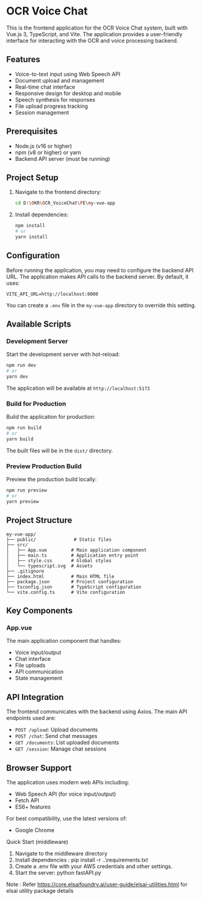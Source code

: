 # OCR Voice Chat

This is the frontend application for the OCR Voice Chat system, built with Vue.js 3, TypeScript, and Vite. The application provides a user-friendly interface for interacting with the OCR and voice processing backend.

## Features

- Voice-to-text input using Web Speech API
- Document upload and management
- Real-time chat interface
- Responsive design for desktop and mobile
- Speech synthesis for responses
- File upload progress tracking
- Session management

## Prerequisites

- Node.js (v16 or higher)
- npm (v8 or higher) or yarn
- Backend API server (must be running)

## Project Setup

1. Navigate to the frontend directory:
   ```bash
   cd D:\OKR\OCR_VoiceChat\FE\my-vue-app
   ```

2. Install dependencies:
   ```bash
   npm install
   # or
   yarn install
   ```

## Configuration

Before running the application, you may need to configure the backend API URL. The application makes API calls to the backend server. By default, it uses:

```env
VITE_API_URL=http://localhost:8000
```

You can create a `.env` file in the `my-vue-app` directory to override this setting.

## Available Scripts

### Development Server

Start the development server with hot-reload:
```bash
npm run dev
# or
yarn dev
```

The application will be available at `http://localhost:5173`

### Build for Production

Build the application for production:
```bash
npm run build
# or
yarn build
```

The built files will be in the `dist/` directory.

### Preview Production Build

Preview the production build locally:
```bash
npm run preview
# or
yarn preview
```

## Project Structure

```
my-vue-app/
├── public/              # Static files
├── src/
│   ├── App.vue         # Main application component
│   ├── main.ts         # Application entry point
│   ├── style.css       # Global styles
│   └── typescript.svg  # Assets
├── .gitignore
├── index.html          # Main HTML file
├── package.json        # Project configuration
├── tsconfig.json       # TypeScript configuration
└── vite.config.ts      # Vite configuration
```

## Key Components

### App.vue

The main application component that handles:
- Voice input/output
- Chat interface
- File uploads
- API communication
- State management

## API Integration

The frontend communicates with the backend using Axios. The main API endpoints used are:

- `POST /upload`: Upload documents
- `POST /chat`: Send chat messages
- `GET /documents`: List uploaded documents
- `GET /session`: Manage chat sessions

## Browser Support

The application uses modern web APIs including:
- Web Speech API (for voice input/output)
- Fetch API
- ES6+ features

For best compatibility, use the latest versions of:
- Google Chrome


Quick Start (middleware)

1. Navigate to the middleware directory
2. Install dependencies : pip install -r ..\requirements.txt
3. Create a .env file with your AWS credentials and other settings.
4. Start the server: python fastAPI.py


Note : Refer https://core.elsaifoundry.ai/user-guide/elsai-utilities.html for elsai utility package details
